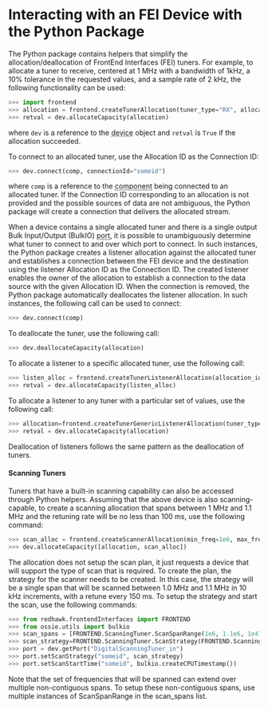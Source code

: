 # Interacting with an FEI Device with the Python Package

The Python package contains helpers that simplify the allocation/deallocation of FrontEnd Interfaces (FEI) tuners. For example, to allocate a tuner to receive, centered at 1 MHz with a bandwidth of 1kHz, a 10% tolerance in the requested values, and a sample rate of 2 kHz, the following functionality can be used:

```python
>>> import frontend
>>> allocation = frontend.createTunerAllocation(tuner_type="RX", allocation_id="someid",center_frequency=1e6, bandwidth=1e3,bandwidth_tolerance=0.1, sample_rate=2e3,sample_rate_tolerance=0.1)
>>> retval = dev.allocateCapacity(allocation)
```

where `dev` is a reference to the <abbr title="See Glossary.">device</abbr> object and `retval` is `True` if the allocation succeeded.

To connect to an allocated tuner, use the Allocation ID as the Connection ID:

```python
>>> dev.connect(comp, connectionId="someid")
```

where `comp` is a reference to the <abbr title="See Glossary.">component</abbr> being connected to an allocated tuner. If the Connection ID corresponding to an allocation is not provided and the possible sources of data are not ambiguous, the Python package will create a connection that delivers the allocated stream.

When a device contains a single allocated tuner and there is a single output Bulk Input/Output (BulkIO) <abbr title="See Glossary.">port</abbr>, it is possible to unambiguously determine what tuner to connect to and over which port to connect. In such instances, the Python package creates a listener allocation against the allocated tuner and establishes a connection between the FEI device and the destination using the listener Allocation ID as the Connection ID. The created listener enables the owner of the allocation to establish a connection to the data source with the given Allocation ID. When the connection is removed, the Python package automatically deallocates the listener allocation. In such instances, the following call can be used to connect:

```python
>>> dev.connect(comp)
```

To deallocate the tuner, use the following call:

```python
>>> dev.deallocateCapacity(allocation)
```

To allocate a listener to a specific allocated tuner, use the following call:

```python
>>> listen_alloc = frontend.createTunerListenerAllocation(allocation_id, "some ID listener")
>>> retval = dev.allocateCapacity(listen_alloc)
```

To allocate a listener to any tuner with a particular set of values, use the following call:

```python
>>> allocation=frontend.createTunerGenericListenerAllocation(tuner_type="RX", allocation_id="someidanotherlistener",center_frequency=1e6, bandwidth=1e3,bandwidth_tolerance=0.1,sample_rate=2e3, sample_rate_tolerance=0.1)
>>> retval = dev.allocateCapacity(allocation)
```

Deallocation of listeners follows the same pattern as the deallocation of tuners.

#### Scanning Tuners

Tuners that have a built-in scanning capability can also be accessed through Python helpers. Assuming that the above device is also scanning-capable, to create a scanning allocation that spans between 1 MHz and 1.1 MHz and the retuning rate will be no less than 100 ms, use the following command:

```python
>>> scan_alloc = frontend.createScannerAllocation(min_freq=1e6, max_freq=1.1e6, mode='SPAN_SCAN', control_mode='TIME_BASED', control_limit=0.1)
>>> dev.allocateCapacity([allocation, scan_alloc])
```

The allocation does not setup the scan plan, it just requests a device that will support the type of scan that is required. To create the plan, the strategy for the scanner needs to be created. In this case, the strategy will be a single span that will be scanned between 1.0 MHz and 1.1 MHz in 10 kHz increments, with a retune every 150 ms. To setup the strategy and start the scan, use the following commands:

```python
>>> from redhawk.frontendInterfaces import FRONTEND
>>> from ossie.utils import bulkio
>>> scan_spans = [FRONTEND.ScanningTuner.ScanSpanRange(1e6, 1.1e6, 1e4)]
>>> scan_strategy=FRONTEND.ScanningTuner.ScanStrategy(FRONTEND.ScanningTuner.SPAN_SCAN, FRONTEND.ScanningTuner.ScanModeDefinition(freq_scan_list=scan_spans), FRONTEND.ScanningTuner.TIME_BASED, 0.15)
>>> port = dev.getPort("DigitalScanningTuner_in")
>>> port.setScanStrategy("someid", scan_strategy)
>>> port.setScanStartTime("someid", bulkio.createCPUTimestamp())
```

Note that the set of frequencies that will be spanned can extend over multiple non-contiguous spans. To setup these non-contiguous spans, use multiple instances of ScanSpanRange in the scan_spans list.
